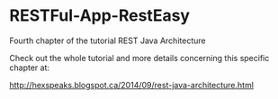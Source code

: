 RESTFul-App-RestEasy
====================

Fourth chapter of the tutorial REST Java Architecture

Check out the whole tutorial and more details concerning this specific chapter at:

http://hexspeaks.blogspot.ca/2014/09/rest-java-architecture.html
